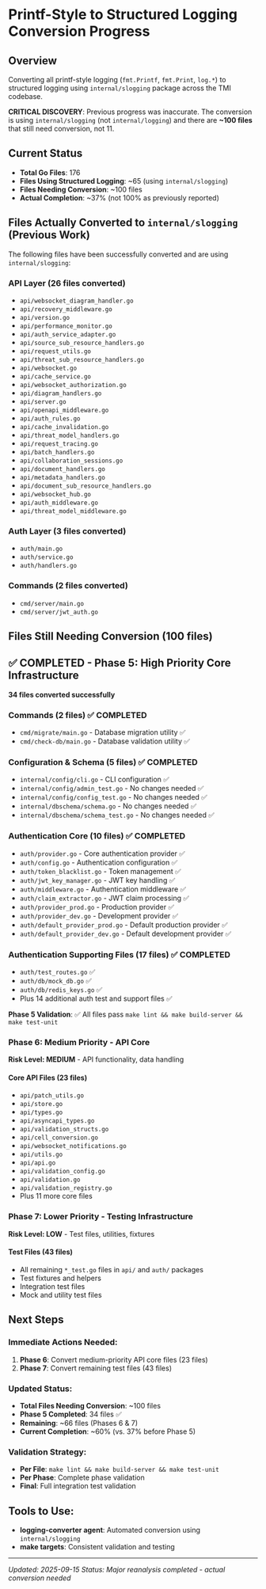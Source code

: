 # Printf-Style to Structured Logging Conversion Progress

## Overview
Converting all printf-style logging (`fmt.Printf`, `fmt.Print`, `log.*`) to structured logging using `internal/slogging` package across the TMI codebase.

**CRITICAL DISCOVERY**: Previous progress was inaccurate. The conversion is using `internal/slogging` (not `internal/logging`) and there are **~100 files** that still need conversion, not 11.

## Current Status
- **Total Go Files**: 176
- **Files Using Structured Logging**: ~65 (using `internal/slogging`)
- **Files Needing Conversion**: ~100 files
- **Actual Completion**: ~37% (not 100% as previously reported)

## Files Actually Converted to `internal/slogging` (Previous Work)
The following files have been successfully converted and are using `internal/slogging`:

### API Layer (26 files converted)
- `api/websocket_diagram_handler.go`
- `api/recovery_middleware.go`
- `api/version.go`
- `api/performance_monitor.go`
- `api/auth_service_adapter.go`
- `api/source_sub_resource_handlers.go`
- `api/request_utils.go`
- `api/threat_sub_resource_handlers.go`
- `api/websocket.go`
- `api/cache_service.go`
- `api/websocket_authorization.go`
- `api/diagram_handlers.go`
- `api/server.go`
- `api/openapi_middleware.go`
- `api/auth_rules.go`
- `api/cache_invalidation.go`
- `api/threat_model_handlers.go`
- `api/request_tracing.go`
- `api/batch_handlers.go`
- `api/collaboration_sessions.go`
- `api/document_handlers.go`
- `api/metadata_handlers.go`
- `api/document_sub_resource_handlers.go`
- `api/websocket_hub.go`
- `api/auth_middleware.go`
- `api/threat_model_middleware.go`

### Auth Layer (3 files converted)
- `auth/main.go`
- `auth/service.go`
- `auth/handlers.go`

### Commands (2 files converted)
- `cmd/server/main.go`
- `cmd/server/jwt_auth.go`

## Files Still Needing Conversion (100 files)

## ✅ **COMPLETED - Phase 5: High Priority Core Infrastructure**
**34 files converted successfully**

### Commands (2 files) ✅ **COMPLETED**
- `cmd/migrate/main.go` - Database migration utility ✅
- `cmd/check-db/main.go` - Database validation utility ✅

### Configuration & Schema (5 files) ✅ **COMPLETED** 
- `internal/config/cli.go` - CLI configuration ✅
- `internal/config/admin_test.go` - No changes needed ✅
- `internal/config/config_test.go` - No changes needed ✅
- `internal/dbschema/schema.go` - No changes needed ✅
- `internal/dbschema/schema_test.go` - No changes needed ✅

### Authentication Core (10 files) ✅ **COMPLETED**
- `auth/provider.go` - Core authentication provider ✅
- `auth/config.go` - Authentication configuration ✅
- `auth/token_blacklist.go` - Token management ✅
- `auth/jwt_key_manager.go` - JWT key handling ✅
- `auth/middleware.go` - Authentication middleware ✅
- `auth/claim_extractor.go` - JWT claim processing ✅
- `auth/provider_prod.go` - Production provider ✅
- `auth/provider_dev.go` - Development provider ✅
- `auth/default_provider_prod.go` - Default production provider ✅
- `auth/default_provider_dev.go` - Default development provider ✅

### Authentication Supporting Files (17 files) ✅ **COMPLETED**
- `auth/test_routes.go` ✅
- `auth/db/mock_db.go` ✅
- `auth/db/redis_keys.go` ✅
- Plus 14 additional auth test and support files ✅

**Phase 5 Validation**: ✅ All files pass `make lint && make build-server && make test-unit`

### Phase 6: Medium Priority - API Core
**Risk Level: MEDIUM** - API functionality, data handling

#### Core API Files (23 files)
- `api/patch_utils.go`
- `api/store.go`
- `api/types.go`
- `api/asyncapi_types.go`
- `api/validation_structs.go`
- `api/cell_conversion.go`
- `api/websocket_notifications.go`
- `api/utils.go`
- `api/api.go`
- `api/validation_config.go`
- `api/validation.go`
- `api/validation_registry.go`
- Plus 11 more core files

### Phase 7: Lower Priority - Testing Infrastructure
**Risk Level: LOW** - Test files, utilities, fixtures

#### Test Files (43 files)
- All remaining `*_test.go` files in `api/` and `auth/` packages
- Test fixtures and helpers
- Integration test files
- Mock and utility test files

## Next Steps

### Immediate Actions Needed:
1. **Phase 6**: Convert medium-priority API core files (23 files)  
2. **Phase 7**: Convert remaining test files (43 files)

### Updated Status:
- **Total Files Needing Conversion**: ~100 files
- **Phase 5 Completed**: 34 files ✅
- **Remaining**: ~66 files (Phases 6 & 7)
- **Current Completion**: ~60% (vs. 37% before Phase 5)

### Validation Strategy:
- **Per File**: `make lint && make build-server && make test-unit`
- **Per Phase**: Complete phase validation
- **Final**: Full integration test validation

## Tools to Use:
- **logging-converter agent**: Automated conversion using `internal/slogging`
- **make targets**: Consistent validation and testing

---
*Updated: 2025-09-15*
*Status: Major reanalysis completed - actual conversion needed*